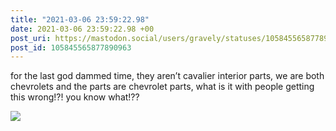 ```yaml
---
title: "2021-03-06 23:59:22.98"
date: 2021-03-06 23:59:22.98 +00
post_uri: https://mastodon.social/users/gravely/statuses/105845565877890963
post_id: 105845565877890963
---
```

for the last god dammed time, they aren’t cavalier interior parts, we are both chevrolets and the parts are chevrolet parts, what is it with people getting this wrong!?! you know what!??


![](/images/105845565813471884.jpg)

